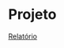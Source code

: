 # Projeto
[Relatório](https://docs.google.com/document/d/1Yt3ml-hJocD664GO1s1E5kGVsSx0Z9gjyWdtMYhomKg/edit?usp=sharing)
